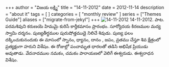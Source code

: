 +++
author = "విజయ లక్ష్మి"
title = "14-11-2012"
date = 2012-11-14
description = "about it"
tags = [
]
categories = [
    "monthly review"
]
series = ["Themes Guide"]
aliases = ["migrate-from-jekyl"]
+++
![14-11-2012](/images/14-11-2012.png "14-11-2012")
14-11-2012. పాట. పరమశివుని కరుణయె హిమమై కురిసే కార్తీకమాసం ప్రారంభం. సూర్యోదయ కిరణముల మద్య స్వామి దర్శనం. పుణ్యతీర్థముల పురుషోత్తముడై నిలిచే శివుడు. పుణ్య ఫలం దక్కించుకునందుకు ఈ మాసంలో స్నానం, ధ్యానం, దానం , జపం, వ్రతము చేస్తూ శివ క్షేత్రంలో ప్రత్యక్షంగా హరుని విశేషం. ఈ రోజుల్లో పంచామృత ధారలతో తడిసి అభిషేక ప్రియుడు అవుతాడు. వేదనాదముల నమకం, చమకం పారాయణలో వెలిగే ఈశ్వరుడు. ఈశ్వరాధన విశేషం.
